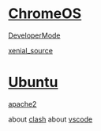 # [ChromeOS](./ChromeOS/)
[DeveloperMode](./ChromeOS/DeveloperMode)

[xenial_source](./ChromeOS/xenial_source)

# [Ubuntu](./Ubuntu/)
[apache2](./Ubuntu/apache2)

about [clash](./clash)
about [vscode](./vscode)